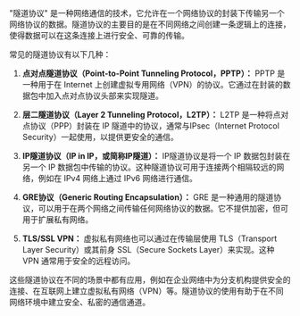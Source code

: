 "隧道协议" 是一种网络通信的技术，它允许在一个网络协议的封装下传输另一个网络协议的数据。隧道协议的主要目的是在不同网络之间创建一条逻辑上的连接，使得数据可以在这条连接上进行安全、可靠的传输。

常见的隧道协议有以下几种：

1. **点对点隧道协议（Point-to-Point Tunneling Protocol，PPTP）：** PPTP 是一种用于在 Internet 上创建虚拟专用网络（VPN）的协议。它通过在封装的数据包中加入点对点协议头部来实现隧道。

2. **层二隧道协议（Layer 2 Tunneling Protocol，L2TP）：** L2TP 是一种将点对点协议（PPP）封装在 IP 隧道中的协议，通常与IPsec（Internet Protocol Security）一起使用，以提供更安全的通信。

3. **IP隧道协议（IP in IP，或简称IP隧道）：** IP隧道协议是将一个 IP 数据包封装在另一个 IP 数据包中传输的协议。这种隧道协议可用于连接两个相隔较远的网络，例如在 IPv4 网络上通过 IPv6 网络进行通信。

4. **GRE协议（Generic Routing Encapsulation）：** GRE 是一种通用的隧道协议，可以用于在两个网络之间传输任何网络协议的数据。它不提供加密，但可用于扩展私有网络。

5. **TLS/SSL VPN：** 虚拟私有网络也可以通过在传输层使用 TLS（Transport Layer Security）或其前身 SSL（Secure Sockets Layer）来实现。这种 VPN 通常用于安全的远程访问。

这些隧道协议在不同的场景中都有应用，例如在企业网络中为分支机构提供安全的连接、在互联网上建立虚拟私有网络（VPN）等。隧道协议的使用有助于在不同网络环境中建立安全、私密的通信通道。